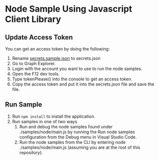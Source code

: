 # Node Sample Using Javascript Client Library 

## Update Access Token

You can get an access token by doing the following:

1. Rename [secrets.sample.json](./secrets.example.json) to secrets.json 
2. Go to Graph Explorer.
3. Login with the account you want to use to run the node samples.
4. Open the F12 dev tools.
5. Type tokenPlease() into the console to get an access token.
6. Copy the access token and put it into the secrets.json file and save the file.

## Run Sample

1. Run `npm install` to install the application.
2. Run samples in one of two ways
    1. Run and debug the node samples found under ./samples/node/main.js by running the Run node samples configuration from the Debug menu in Visual Studio Code.
    2. Run the node samples from the CLI by entering node ./samples/node/main.js (assuming you are at the root of this repository).
